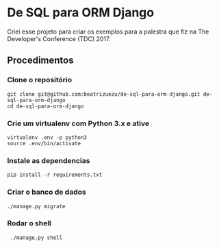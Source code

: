 # De SQL para ORM Django
Criei esse projeto para criar os exemplos para a palestra que fiz na The Developer's Conference (TDC) 2017.

## Procedimentos
### Clone o repositório

```console
git clone git@github.com:beatrizuezu/de-sql-para-orm-django.git de-sql-para-orm-django
cd de-sql-para-orm-django
```
### Crie um virtualenv com Python 3.x e ative
```console
virtualenv .env -p python3
source .env/bin/activate
```
### Instale as dependencias
```console
pip install -r requirements.txt
```

### Criar o banco de dados
```console
./manage.py migrate
```
### Rodar o shell
```console
 ./manage.py shell
 ```
